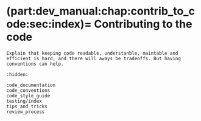 (part:dev_manual:chap:contrib_to_code:sec:index)=
Contributing to the code
=================================

```{todo}
Explain that keeping code readable, understanble, maintable and efficient is hard, and there will aways be tradeoffs. But having conventions can help.
```

```{toctree}
:hidden:

code_documentation
code_conventions
code_style_guide
testing/index
tips_and_tricks
review_process
```